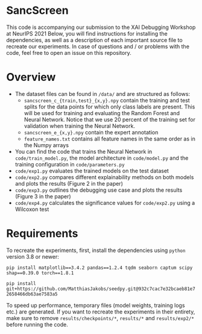 # SancScreen
This code is accompanying our submission to the XAI Debugging Workshop at NeurIPS 2021
Below, you will find instructions for installing the dependencies, as well as a description of each important source file to recreate our experiments.
In case of questions and / or problems with the code, feel free to open an issue on this repository.

# Overview
- The dataset files can be found in `/data/` and are structured as follows:
    - `sancscreen_c_{train,test}_{x,y}.npy` contain the training and test splits for the data points for which only class labels are present. This will be used for training and evaluating the Random Forest and Neural Network. Notice that we use 20 percent of the training set for validation when training the Neural Network.
    - `sancscreen_e_{x,y}.npy` contain the expert annotation
    - `feature_names.txt` contains all feature names in the same order as in the Numpy arrays
- You can find the code that trains the Neural Network in `code/train_model.py`, the model architecture in `code/model.py` and the training configuration in `code/parameters.py`
- `code/exp1.py` evaluates the trained models on the test dataset
- `code/exp2.py` compares different explainability methods on both models and plots the results (Figure 2 in the paper)
- `code/exp3.py` outlines the debugging use case and plots the results (Figure 3 in the paper)
- `code/exp4.py` calculates the significance values for `code/exp2.py` using a Wilcoxon test

# Requirements
To recreate the experiments, first, install the dependencies using `python` version 3.8 or newer:

`pip install matplotlib==3.4.2 pandas==1.2.4 tqdm seaborn captum scipy shap==0.39.0 torch==1.8.1`

`pip install git+https://github.com/MatthiasJakobs/seedpy.git@932c7cac7e32bcaeb81e72658466db63ae7583a5`

To speed up performance, temporary files (model weights, training logs etc.) are generated.
If you want to recreate the experiments in their entirety, make sure to remove `results/checkpoints/*`, `results/*` and `results/exp2/*` before running the code.